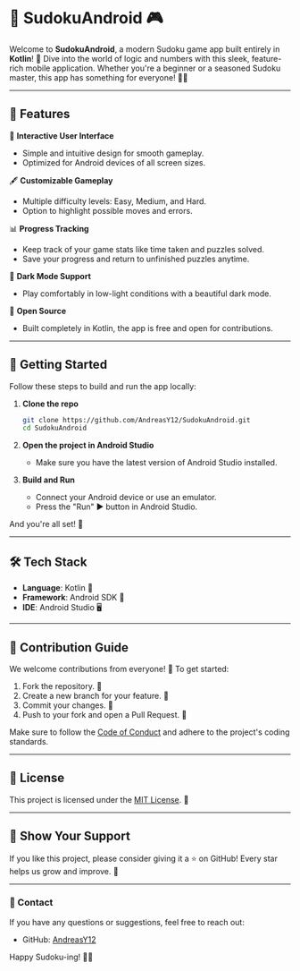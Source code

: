 # 🧩 SudokuAndroid 🎮

Welcome to **SudokuAndroid**, a modern Sudoku game app built entirely in **Kotlin**! 🚀 Dive into the world of logic and numbers with this sleek, feature-rich mobile application. Whether you're a beginner or a seasoned Sudoku master, this app has something for everyone! 🧠✨

---

## 📱 Features

🌟 **Interactive User Interface**  
- Simple and intuitive design for smooth gameplay.  
- Optimized for Android devices of all screen sizes.  

🖋️ **Customizable Gameplay**  
- Multiple difficulty levels: Easy, Medium, and Hard.  
- Option to highlight possible moves and errors.  

📊 **Progress Tracking**  
- Keep track of your game stats like time taken and puzzles solved.  
- Save your progress and return to unfinished puzzles anytime.  

🎨 **Dark Mode Support**  
- Play comfortably in low-light conditions with a beautiful dark mode.  

🔗 **Open Source**  
- Built completely in Kotlin, the app is free and open for contributions.  

---

## 🚀 Getting Started

Follow these steps to build and run the app locally:

1. **Clone the repo**  
   ```bash
   git clone https://github.com/AndreasY12/SudokuAndroid.git
   cd SudokuAndroid
   ```

2. **Open the project in Android Studio**  
   - Make sure you have the latest version of Android Studio installed.  

3. **Build and Run**  
   - Connect your Android device or use an emulator.  
   - Press the "Run" ▶️ button in Android Studio.  

And you're all set! 🎉

---

## 🛠️ Tech Stack

- **Language**: Kotlin 💯  
- **Framework**: Android SDK 📱  
- **IDE**: Android Studio 🖥️  

---

## 🤝 Contribution Guide

We welcome contributions from everyone! 🎉 To get started:

1. Fork the repository. 🍴  
2. Create a new branch for your feature. 🌿  
3. Commit your changes. 💾  
4. Push to your fork and open a Pull Request. 🔀  

Make sure to follow the [Code of Conduct](CODE_OF_CONDUCT.md) and adhere to the project's coding standards.

---

## 📜 License

This project is licensed under the [MIT License](LICENSE). 📝  

---

## 🌟 Show Your Support

If you like this project, please consider giving it a ⭐️ on GitHub! Every star helps us grow and improve. 💖  

---

### 📧 Contact

If you have any questions or suggestions, feel free to reach out:  
- GitHub: [AndreasY12](https://github.com/AndreasY12)

Happy Sudoku-ing! 🎉🧩
